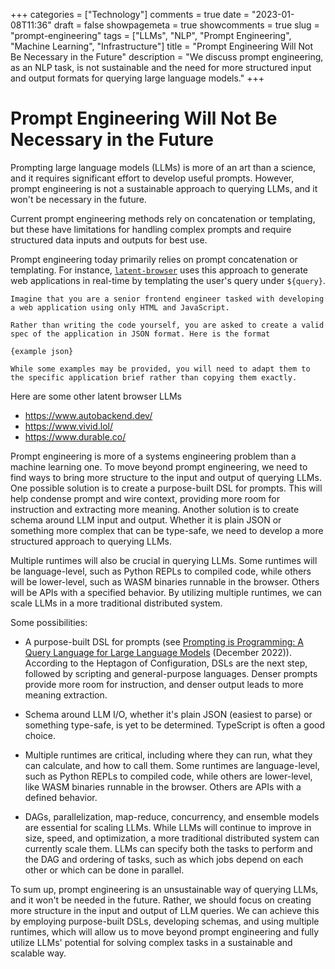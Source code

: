 +++
categories = ["Technology"]
comments = true
date = "2023-01-08T11:36"
draft = false
showpagemeta = true
showcomments = true
slug = "prompt-engineering"
tags = ["LLMs", "NLP", "Prompt Engineering", "Machine Learning", "Infrastructure"]
title = "Prompt Engineering Will Not Be Necessary in the Future"
description = "We discuss prompt engineering, as an NLP task, is not sustainable and the need for more structured input and output formats for querying large language models."
+++

# Prompt Engineering Will Not Be Necessary in the Future

Prompting large language models (LLMs) is more of an art than a science, and it requires significant effort to develop useful prompts. However, prompt engineering is not a sustainable approach to querying LLMs, and it won't be necessary in the future.

Current prompt engineering methods rely on concatenation or templating, but these have limitations for handling complex prompts and require structured data inputs and outputs for best use.

Prompt engineering today primarily relies on prompt concatenation or templating. For instance, [`latent-browser`](https://github.com/jbilcke/latent-browser) uses this approach to generate web applications in real-time by templating the user's query under `${query}`.

```
Imagine that you are a senior frontend engineer tasked with developing a web application using only HTML and JavaScript. 

Rather than writing the code yourself, you are asked to create a valid spec of the application in JSON format. Here is the format

{example json}

While some examples may be provided, you will need to adapt them to the specific application brief rather than copying them exactly.
```

Here are some other latent browser LLMs
- https://www.autobackend.dev/
- https://www.vivid.lol/ 
- https://www.durable.co/

Prompt engineering is more of a systems engineering problem than a machine learning one. To move beyond prompt engineering, we need to find ways to bring more structure to the input and output of querying LLMs. One possible solution is to create a purpose-built DSL for prompts. This will help condense prompt and wire context, providing more room for instruction and extracting more meaning. Another solution is to create schema around LLM input and output. Whether it is plain JSON or something more complex that can be type-safe, we need to develop a more structured approach to querying LLMs.

Multiple runtimes will also be crucial in querying LLMs. Some runtimes will be language-level, such as Python REPLs to compiled code, while others will be lower-level, such as WASM binaries runnable in the browser. Others will be APIs with a specified behavior. By utilizing multiple runtimes, we can scale LLMs in a more traditional distributed system.

Some possibilities:

- A purpose-built DSL for prompts (see [Prompting is Programming: A Query Language for Large Language Models](https://arxiv.org/abs/2212.06094) (December 2022)). According to the Heptagon of Configuration, DSLs are the next step, followed by scripting and general-purpose languages. Denser prompts provide more room for instruction, and denser output leads to more meaning extraction.

- Schema around LLM I/O, whether it's plain JSON (easiest to parse) or something type-safe, is yet to be determined. TypeScript is often a good choice.

- Multiple runtimes are critical, including where they can run, what they can calculate, and how to call them. Some runtimes are language-level, such as Python REPLs to compiled code, while others are lower-level, like WASM binaries runnable in the browser. Others are APIs with a defined behavior.

- DAGs, parallelization, map-reduce, concurrency, and ensemble models are essential for scaling LLMs. While LLMs will continue to improve in size, speed, and optimization, a more traditional distributed system can currently scale them. LLMs can specify both the tasks to perform and the DAG and ordering of tasks, such as which jobs depend on each other or which can be done in parallel.


To sum up, prompt engineering is an unsustainable way of querying LLMs, and it won't be needed in the future. Rather, we should focus on creating more structure in the input and output of LLM queries. We can achieve this by employing purpose-built DSLs, developing schemas, and using multiple runtimes, which will allow us to move beyond prompt engineering and fully utilize LLMs' potential for solving complex tasks in a sustainable and scalable way.
